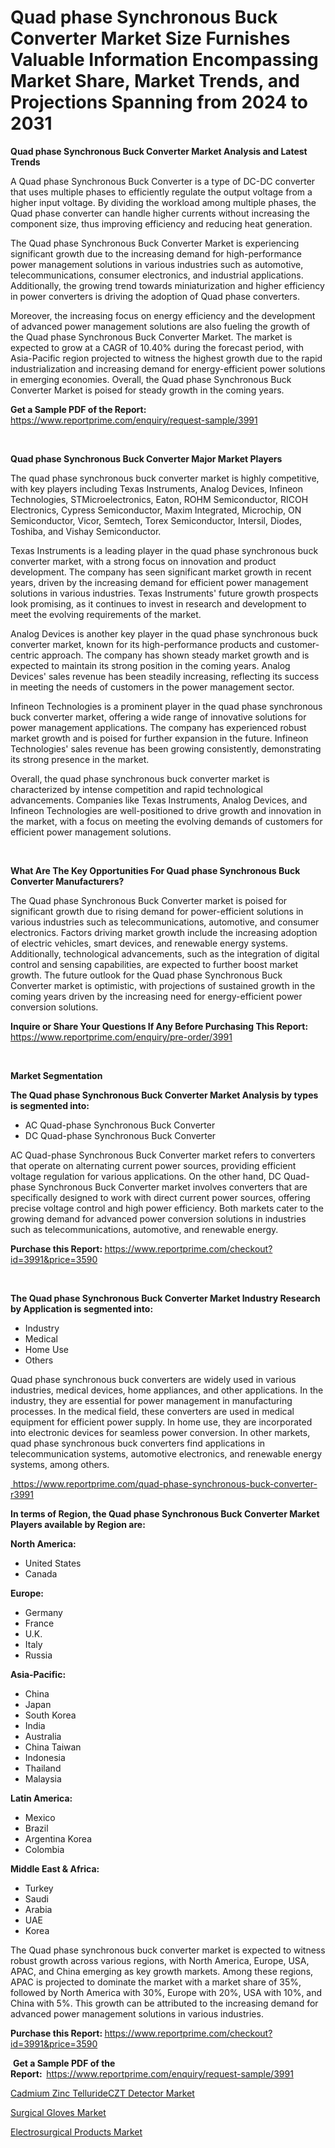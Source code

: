 <p><h1>Quad phase Synchronous Buck Converter Market Size Furnishes Valuable Information Encompassing Market Share, Market Trends, and Projections Spanning from 2024 to 2031</h1></p><p><strong>Quad phase Synchronous Buck Converter Market Analysis and Latest Trends</strong></p>
<p><p>A Quad phase Synchronous Buck Converter is a type of DC-DC converter that uses multiple phases to efficiently regulate the output voltage from a higher input voltage. By dividing the workload among multiple phases, the Quad phase converter can handle higher currents without increasing the component size, thus improving efficiency and reducing heat generation.</p><p>The Quad phase Synchronous Buck Converter Market is experiencing significant growth due to the increasing demand for high-performance power management solutions in various industries such as automotive, telecommunications, consumer electronics, and industrial applications. Additionally, the growing trend towards miniaturization and higher efficiency in power converters is driving the adoption of Quad phase converters.</p><p>Moreover, the increasing focus on energy efficiency and the development of advanced power management solutions are also fueling the growth of the Quad phase Synchronous Buck Converter Market. The market is expected to grow at a CAGR of 10.40% during the forecast period, with Asia-Pacific region projected to witness the highest growth due to the rapid industrialization and increasing demand for energy-efficient power solutions in emerging economies. Overall, the Quad phase Synchronous Buck Converter Market is poised for steady growth in the coming years.</p></p>
<p><strong>Get a Sample PDF of the Report:&nbsp;</strong> <a href="https://www.reportprime.com/enquiry/request-sample/3991">https://www.reportprime.com/enquiry/request-sample/3991</a></p>
<p>&nbsp;</p>
<p><strong>Quad phase Synchronous Buck Converter Major Market Players</strong></p>
<p><p>The quad phase synchronous buck converter market is highly competitive, with key players including Texas Instruments, Analog Devices, Infineon Technologies, STMicroelectronics, Eaton, ROHM Semiconductor, RICOH Electronics, Cypress Semiconductor, Maxim Integrated, Microchip, ON Semiconductor, Vicor, Semtech, Torex Semiconductor, Intersil, Diodes, Toshiba, and Vishay Semiconductor.</p><p>Texas Instruments is a leading player in the quad phase synchronous buck converter market, with a strong focus on innovation and product development. The company has seen significant market growth in recent years, driven by the increasing demand for efficient power management solutions in various industries. Texas Instruments' future growth prospects look promising, as it continues to invest in research and development to meet the evolving requirements of the market.</p><p>Analog Devices is another key player in the quad phase synchronous buck converter market, known for its high-performance products and customer-centric approach. The company has shown steady market growth and is expected to maintain its strong position in the coming years. Analog Devices' sales revenue has been steadily increasing, reflecting its success in meeting the needs of customers in the power management sector.</p><p>Infineon Technologies is a prominent player in the quad phase synchronous buck converter market, offering a wide range of innovative solutions for power management applications. The company has experienced robust market growth and is poised for further expansion in the future. Infineon Technologies' sales revenue has been growing consistently, demonstrating its strong presence in the market.</p><p>Overall, the quad phase synchronous buck converter market is characterized by intense competition and rapid technological advancements. Companies like Texas Instruments, Analog Devices, and Infineon Technologies are well-positioned to drive growth and innovation in the market, with a focus on meeting the evolving demands of customers for efficient power management solutions.</p></p>
<p>&nbsp;</p>
<p><strong>What Are The Key Opportunities For Quad phase Synchronous Buck Converter Manufacturers?</strong></p>
<p><p>The Quad phase Synchronous Buck Converter market is poised for significant growth due to rising demand for power-efficient solutions in various industries such as telecommunications, automotive, and consumer electronics. Factors driving market growth include the increasing adoption of electric vehicles, smart devices, and renewable energy systems. Additionally, technological advancements, such as the integration of digital control and sensing capabilities, are expected to further boost market growth. The future outlook for the Quad phase Synchronous Buck Converter market is optimistic, with projections of sustained growth in the coming years driven by the increasing need for energy-efficient power conversion solutions.</p></p>
<p><strong>Inquire or Share Your Questions If Any Before Purchasing This Report:</strong> <a href="https://www.reportprime.com/enquiry/pre-order/3991">https://www.reportprime.com/enquiry/pre-order/3991</a></p>
<p>&nbsp;</p>
<p><strong>Market Segmentation</strong></p>
<p><strong>The Quad phase Synchronous Buck Converter Market Analysis by types is segmented into:</strong></p>
<p><ul><li>AC Quad-phase Synchronous Buck Converter</li><li>DC Quad-phase Synchronous Buck Converter</li></ul></p>
<p><p>AC Quad-phase Synchronous Buck Converter market refers to converters that operate on alternating current power sources, providing efficient voltage regulation for various applications. On the other hand, DC Quad-phase Synchronous Buck Converter market involves converters that are specifically designed to work with direct current power sources, offering precise voltage control and high power efficiency. Both markets cater to the growing demand for advanced power conversion solutions in industries such as telecommunications, automotive, and renewable energy.</p></p>
<p><strong>Purchase this Report:&nbsp;</strong><a href="https://www.reportprime.com/checkout?id=3991&price=3590">https://www.reportprime.com/checkout?id=3991&price=3590</a></p>
<p>&nbsp;</p>
<p><strong>The Quad phase Synchronous Buck Converter Market Industry Research by Application is segmented into:</strong></p>
<p><ul><li>Industry</li><li>Medical</li><li>Home Use</li><li>Others</li></ul></p>
<p><p>Quad phase synchronous buck converters are widely used in various industries, medical devices, home appliances, and other applications. In the industry, they are essential for power management in manufacturing processes. In the medical field, these converters are used in medical equipment for efficient power supply. In home use, they are incorporated into electronic devices for seamless power conversion. In other markets, quad phase synchronous buck converters find applications in telecommunication systems, automotive electronics, and renewable energy systems, among others.</p></p>
<p><a href="https://www.reportprime.com/quad-phase-synchronous-buck-converter-r3991">&nbsp;https://www.reportprime.com/quad-phase-synchronous-buck-converter-r3991</a></p>
<p><strong>In terms of Region, the Quad phase Synchronous Buck Converter Market Players available by Region are:</strong></p>
<p>
    <p> <strong> North America: </strong>
        <ul>
            <li>United States</li>
            <li>Canada</li>
        </ul>
        </p> 
    <p> <strong> Europe: </strong>
        <ul>
            <li>Germany</li>
            <li>France</li>
            <li>U.K.</li>
            <li>Italy</li>
            <li>Russia</li>
        </ul>
        </p> 
    <p> <strong> Asia-Pacific: </strong>
        <ul>
            <li>China</li>
            <li>Japan</li>
            <li>South Korea</li>
            <li>India</li>
            <li>Australia</li>
            <li>China Taiwan</li>
            <li>Indonesia</li>
            <li>Thailand</li>
            <li>Malaysia</li>
        </ul>
        </p> 
    <p> <strong> Latin America: </strong>
        <ul>
            <li>Mexico</li>
            <li>Brazil</li>
            <li>Argentina Korea</li>
            <li>Colombia</li>
        </ul>
        </p> 
    <p> <strong> Middle East & Africa: </strong>
        <ul>
            <li>Turkey</li>
            <li>Saudi</li>
            <li>Arabia</li>
            <li>UAE</li>
            <li>Korea</li>
        </ul>
    </p>
    </p>
<p><p>The Quad phase synchronous buck converter market is expected to witness robust growth across various regions, with North America, Europe, USA, APAC, and China emerging as key growth markets. Among these regions, APAC is projected to dominate the market with a market share of 35%, followed by North America with 30%, Europe with 20%, USA with 10%, and China with 5%. This growth can be attributed to the increasing demand for advanced power management solutions in various industries.</p></p>
<p><strong>Purchase this Report: </strong><a href="https://www.reportprime.com/checkout?id=3991&price=3590">https://www.reportprime.com/checkout?id=3991&price=3590</a></p>
<p>&nbsp;<strong>Get a Sample PDF of the Report:&nbsp;&nbsp;</strong><a href="https://www.reportprime.com/enquiry/request-sample/3991">https://www.reportprime.com/enquiry/request-sample/3991</a></p>
<p><strong></strong></p>
<p><p><a href="https://github.com/nafisalvee228/Market-Research-Report-List-1/blob/main/cadmium-zinc-tellurideczt-detector-market.md">Cadmium Zinc TellurideCZT Detector Market</a></p><p><a href="https://issuu.com/reportprime-2/docs/surgical-gloves-market-size-2030.pptx">Surgical Gloves Market</a></p><p><a href="https://issuu.com/reportprime-2/docs/electrosurgical-products-market-size-2030.pptx">Electrosurgical Products Market</a></p></p>